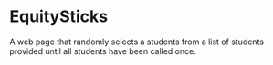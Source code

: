# EquitySticks
A web page that randomly selects a students from a list of students provided until all students have been called once.
